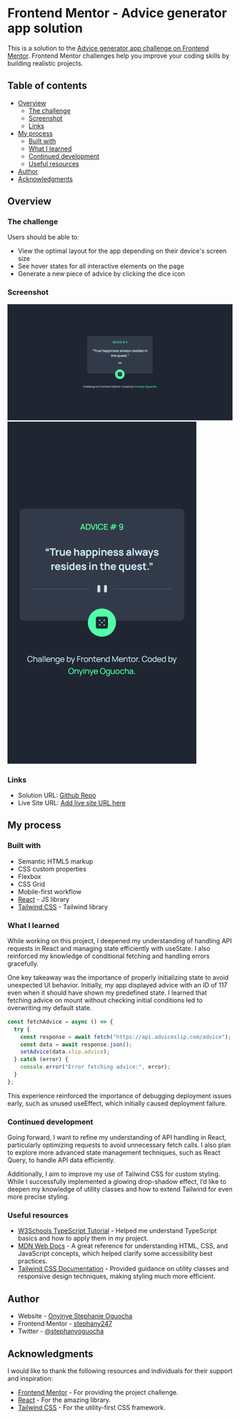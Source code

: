 # Frontend Mentor - Advice generator app solution

This is a solution to the [Advice generator app challenge on Frontend Mentor](https://www.frontendmentor.io/challenges/advice-generator-app-QdUG-13db). Frontend Mentor challenges help you improve your coding skills by building realistic projects.

## Table of contents

- [Overview](#overview)
  - [The challenge](#the-challenge)
  - [Screenshot](#screenshot)
  - [Links](#links)
- [My process](#my-process)
  - [Built with](#built-with)
  - [What I learned](#what-i-learned)
  - [Continued development](#continued-development)
  - [Useful resources](#useful-resources)
- [Author](#author)
- [Acknowledgments](#acknowledgments)

## Overview

### The challenge

Users should be able to:

- View the optimal layout for the app depending on their device's screen size
- See hover states for all interactive elements on the page
- Generate a new piece of advice by clicking the dice icon

### Screenshot

![](./src/assets/images/screencapture-advice-generator-app-v75e-vercel-app-2025-03-05-15_28_41.png)
![](./src/assets/images/screencapture-advice-generator-app-v75e-vercel-app-2025-03-05-15_29_12.png)

### Links

- Solution URL: [Github Repo](https://github.com/stephany247/advice-generator-app)
- Live Site URL: [Add live site URL here](https://advice-generator-app-v75e.vercel.app/)

## My process

### Built with

- Semantic HTML5 markup
- CSS custom properties
- Flexbox
- CSS Grid
- Mobile-first workflow
- [React](https://reactjs.org/) - JS library
- [Tailwind CSS](https://tailwindcss.com/) - Tailwind library

### What I learned

While working on this project, I deepened my understanding of handling API requests in React and managing state efficiently with useState. I also reinforced my knowledge of conditional fetching and handling errors gracefully.

One key takeaway was the importance of properly initializing state to avoid unexpected UI behavior. Initially, my app displayed advice with an ID of 117 even when it should have shown my predefined state. I learned that fetching advice on mount without checking initial conditions led to overwriting my default state.

```js
const fetchAdvice = async () => {
  try {
    const response = await fetch("https://api.adviceslip.com/advice");
    const data = await response.json();
    setAdvice(data.slip.advice);
  } catch (error) {
    console.error("Error fetching advice:", error);
  }
};
```

This experience reinforced the importance of debugging deployment issues early, such as unused useEffect, which initially caused deployment failure.

### Continued development

Going forward, I want to refine my understanding of API handling in React, particularly optimizing requests to avoid unnecessary fetch calls. I also plan to explore more advanced state management techniques, such as React Query, to handle API data efficiently.

Additionally, I aim to improve my use of Tailwind CSS for custom styling. While I successfully implemented a glowing drop-shadow effect, I’d like to deepen my knowledge of utility classes and how to extend Tailwind for even more precise styling.

### Useful resources

- [W3Schools TypeScript Tutorial](https://www.w3schools.com/typescript/index.php) - Helped me understand TypeScript basics and how to apply them in my project.
- [MDN Web Docs](https://developer.mozilla.org/en-US/) - A great reference for understanding HTML, CSS, and JavaScript concepts, which helped clarify some accessibility best practices.
- [Tailwind CSS Documentation](https://tailwindcss.com/docs) - Provided guidance on utility classes and responsive design techniques, making styling much more efficient.

## Author

- Website - [Onyinye Stephanie Oguocha](https://www.your-site.com)
- Frontend Mentor - [stephany247](https://www.frontendmentor.io/profile/stephany247)
- Twitter - [@stephanyoguocha](https://x.com/stephanyoguocha)

## Acknowledgments

I would like to thank the following resources and individuals for their support and inspiration:

- [Frontend Mentor](https://www.frontendmentor.io) - For providing the project challenge.
- [React](https://reactjs.org) - For the amazing library.
- [Tailwind CSS](https://tailwindcss.com) - For the utility-first CSS framework.
